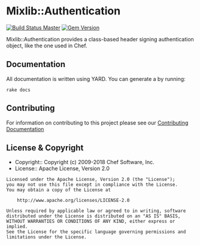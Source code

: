 # Mixlib::Authentication
[![Build Status Master](https://travis-ci.org/chef/mixlib-authentication.svg?branch=master)](https://travis-ci.org/chef/mixlib-authentication) [![Gem Version](https://badge.fury.io/rb/mixlib-authentication.svg)](https://badge.fury.io/rb/mixlib-authentication)

Mixlib::Authentication provides a class-based header signing authentication object, like the one used in Chef.

## Documentation

All documentation is written using YARD. You can generate a by running:

```
rake docs
```

## Contributing

For information on contributing to this project please see our [Contributing Documentation](https://github.com/chef/chef/blob/master/CONTRIBUTING.md)

## License & Copyright

- Copyright:: Copyright (c) 2009-2018 Chef Software, Inc.
- License:: Apache License, Version 2.0

```text
Licensed under the Apache License, Version 2.0 (the "License");
you may not use this file except in compliance with the License.
You may obtain a copy of the License at

    http://www.apache.org/licenses/LICENSE-2.0

Unless required by applicable law or agreed to in writing, software
distributed under the License is distributed on an "AS IS" BASIS,
WITHOUT WARRANTIES OR CONDITIONS OF ANY KIND, either express or implied.
See the License for the specific language governing permissions and
limitations under the License.
```
